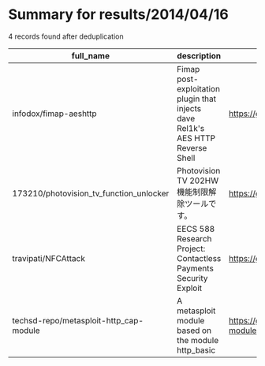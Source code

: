 
# Summary for results/2014/04/16
    
4 records found after deduplication

| full_name | description | html_url | matched_list | matched_count | pushed_at | size | stargazers_count | language | forks_count | vul_ids |
|-----------------------------------------|---------------------------------------------------------------------------------|------------------------------------------------------------|----------------------------------|-----------------|---------------------------|--------|--------------------|------------|---------------|-----------|
| infodox/fimap-aeshttp | Fimap post-exploitation plugin that injects dave Rel1k's AES HTTP Reverse Shell | https://github.com/infodox/fimap-aeshttp | ['exploit'] | 1 | 2014-04-16 10:26:42+00:00 | 119 | 16 | Python | 8 | [] |
| 173210/photovision_tv_function_unlocker | Photovision TV 202HW 機能制限解除ツールです。 | https://github.com/173210/photovision_tv_function_unlocker | ['exploit'] | 1 | 2014-04-16 07:19:54+00:00 | 593 | 8 | Java | 3 | [] |
| travipati/NFCAttack | EECS 588 Research Project: Contactless Payments Security Exploit | https://github.com/travipati/NFCAttack | ['exploit'] | 1 | 2014-04-16 05:06:00+00:00 | 264 | 0 | Java | 1 | [] |
| techsd-repo/metasploit-http_cap-module | A metasploit module based on the module http_basic | https://github.com/techsd-repo/metasploit-http_cap-module | ['metasploit module OR payload'] | 1 | 2014-04-16 16:16:55+00:00 | 144 | 0 | Ruby | 0 | [] |
